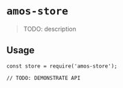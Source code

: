 # `amos-store`

> TODO: description

## Usage

```
const store = require('amos-store');

// TODO: DEMONSTRATE API
```
